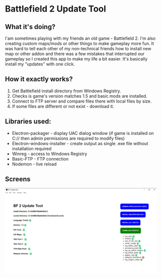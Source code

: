 # Battlefield 2 Update Tool

## What it's doing?

I'am sometimes playing with my friends an old game - Battlefield 2. I'm also creating custom maps/mods or other things to make gameplay more fun.
It was hard to tell each other of my non-technical friends how to install new map or other addon and there was a few mistakes that interrupted our gameplay so I created this app to make my life a bit easier. It's basically install my "updates" with one click.

## How it exactly works?

1. Get Battlefield install directory from Windows Registry.
2. Checks is game's version matches 1.5 and basic mods are installed.
3. Connect to FTP server and compare files there with local files by size.
4. If some files are different or not exist - download it.

## Libraries used:

- Electron-packager - display UAC dialog window (if game is installed on C:// then admin permissions are required to modify files)
- Electron-windows-installer - create output as single .exe file without installation required
- Winreg - access to Windows Registry
- Basic-FTP - FTP connection
- Nodemon - live reload

## Screens

![Screenshot](/assets/screen.png)
